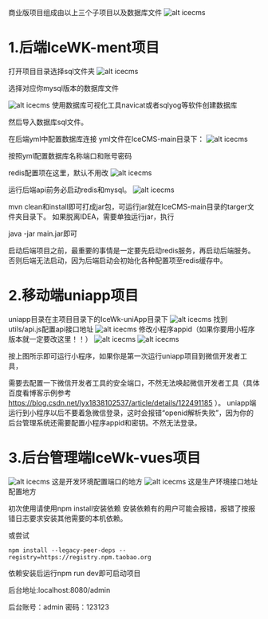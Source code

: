 商业版项目组成由以上三个子项目以及数据库文件
![alt icecms](https://s1.ax1x.com/2022/11/09/zSDNPx.png
)

# 1.后端IceWK-ment项目

打开项目目录选择sql文件夹
![alt icecms](https://s1.ax1x.com/2022/11/09/zSBBEn.png)

选择对应你mysql版本的数据库文件

![alt icecms](https://s1.ax1x.com/2022/11/09/zSBNjg.png)
使用数据库可视化工具navicat或者sqlyog等软件创建数据库

然后导入数据库sql文件。


在后端yml中配置数据库连接
yml文件在IceCMS-main目录下：
![alt icecms](https://s1.ax1x.com/2022/11/09/zSBvVA.png)

按照yml配置数据库名称端口和账号密码

redis配置项在这里，默认不用改
![alt icecms](https://img.kancloud.cn/7d/7f/7d7f67eaeeb335353fb0803c035c32e5_1687x839.png)

运行后端api前务必启动redis和mysql。
![alt icecms](https://img.kancloud.cn/75/0d/750d884b3f168c1237621824920ce4ed_1786x929.png)

mvn clean和install即可打成jar包，可运行jar就在IceCMS-main目录的targer文件夹目录下。
如果脱离IDEA，需要单独运行jar，执行

java -jar main.jar即可

启动后端项目之前，最重要的事情是一定要先启动redis服务，再启动后端服务。否则后端无法启动，因为后端启动会初始化各种配置项至redis缓存中。

# 2.移动端uniapp项目
uniapp目录在主项目目录下的IceWk-uniApp目录下
![alt icecms](https://s1.ax1x.com/2022/11/09/zSDNPx.png
)
找到utils/api.js配置api接口地址
![alt icecms](https://s1.ax1x.com/2022/11/09/zSDdxO.png)
修改小程序appid（如果你要用小程序版本就一定要改这里！！）
![alt icecms](https://img.kancloud.cn/c6/27/c6272c750579169caa5a6b2ea5a784e2_1920x964.png)
![alt icecms](https://img.kancloud.cn/fe/2f/fe2fc577f5d54d7678e72cf7fc5714dc_1920x958.png)

按上图所示即可运行小程序，如果你是第一次运行uniapp项目到微信开发者工具，

需要去配置一下微信开发者工具的安全端口，不然无法唤起微信开发者工具（具体百度看博客示例参考 https://blog.csdn.net/lyx1838102537/article/details/122491185 ）。
uniapp端运行到小程序以后不要着急微信登录，这时会报错“openid解析失败”，因为你的后台管理系统还需要配置小程序appid和密钥。不然无法登录。

# 3.后台管理端IceWk-vues项目

![alt icecms](https://s1.ax1x.com/2022/11/09/zSDOzT.png
)
这是开发环境配置端口的地方
![alt icecms](https://s1.ax1x.com/2022/11/09/zSDbiq.png
)
这是生产环境接口地址配置地方

初次使用请使用npm install安装依赖
安装依赖有的用户可能会报错，报错了按报错日志要求安装其他需要的本机依赖。

或尝试

	npm install --legacy-peer-deps --registry=https://registry.npm.taobao.org


依赖安装后运行npm run dev即可启动项目

后台地址:localhost:8080/admin

后台账号：admin 密码：123123
